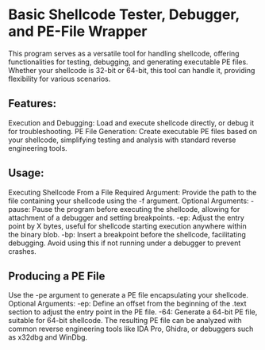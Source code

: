 # Basic Shellcode Tester, Debugger, and PE-File Wrapper
This program serves as a versatile tool for handling shellcode, offering functionalities for testing, debugging, and generating executable PE files. Whether your shellcode is 32-bit or 64-bit, this tool can handle it, providing flexibility for various scenarios.

## Features:
Execution and Debugging: Load and execute shellcode directly, or debug it for troubleshooting.
PE File Generation: Create executable PE files based on your shellcode, simplifying testing and analysis with standard reverse engineering tools.
## Usage:
Executing Shellcode From a File
Required Argument: Provide the path to the file containing your shellcode using the -f argument.
Optional Arguments:
-pause: Pause the program before executing the shellcode, allowing for attachment of a debugger and setting breakpoints.
-ep: Adjust the entry point by X bytes, useful for shellcode starting execution anywhere within the binary blob.
-bp: Insert a breakpoint before the shellcode, facilitating debugging. Avoid using this if not running under a debugger to prevent crashes.
## Producing a PE File
Use the -pe argument to generate a PE file encapsulating your shellcode.
Optional Arguments:
-ep: Define an offset from the beginning of the .text section to adjust the entry point in the PE file.
-64: Generate a 64-bit PE file, suitable for 64-bit shellcode.
The resulting PE file can be analyzed with common reverse engineering tools like IDA Pro, Ghidra, or debuggers such as x32dbg and WinDbg.
